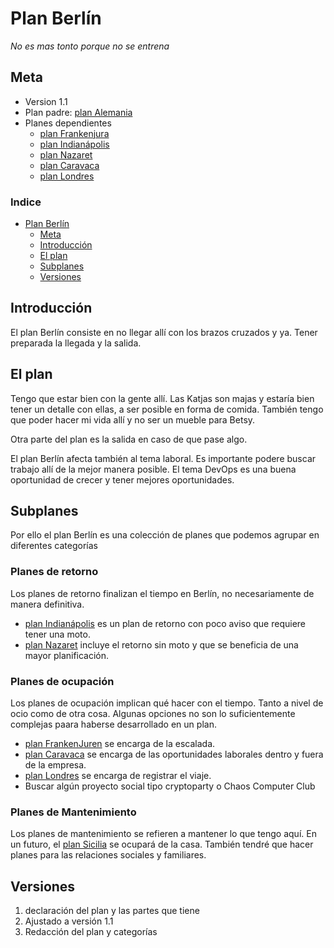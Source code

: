 # Plan Berlín
_No es mas tonto porque no se entrena_

## Meta
- Version 1.1
- Plan padre: [plan Alemania](Alemania.md)
- Planes dependientes
  - [plan Frankenjura](Frankenjuren.md)
  - [plan Indianápolis](Indianapolis.md)
  - [plan Nazaret](Nazaret.md)
  - [plan Caravaca](Caravaca.md)
  - [plan Londres](Londres.md)

### Indice
- [Plan Berlín](#plan-berlín)
  - [Meta](#meta)
  - [Introducción](#introducción)
  - [El plan](#el-plan)
  - [Subplanes](#subplanes)
  - [Versiones](#versiones)


## Introducción
El plan Berlín consiste en no llegar allí con los brazos cruzados y ya. Tener preparada la llegada y la salida.

## El plan
Tengo que estar bien con la gente allí. Las Katjas son majas y estaría bien tener un detalle con ellas, a ser posible en forma de comida. También tengo que poder hacer mi vida allí y no ser un mueble para Betsy.

Otra parte del plan es la salida en caso de que pase algo.

El plan Berlín afecta también al tema laboral. Es importante podere buscar trabajo allí de la mejor manera posible. El tema DevOps es una buena oportunidad de crecer y tener mejores oportunidades.

## Subplanes
Por ello el plan Berlín es una colección de planes que podemos agrupar en diferentes categorías

### Planes de retorno
Los planes de retorno finalizan el tiempo en Berlín, no necesariamente de manera definitiva.

- [plan Indianápolis](Indianapolis.md) es un plan de retorno con poco aviso que requiere tener una moto.
- [plan Nazaret](Nazaret.md) incluye el retorno sin moto y que se beneficia de una mayor planificación.

### Planes de ocupación
Los planes de ocupación implican qué hacer con el tiempo. Tanto a nivel de ocio como de otra cosa. Algunas opciones no son lo suficientemente complejas paara haberse desarrollado en un plan.

- [plan FrankenJuren](Frankenjuren.md) se encarga de la escalada.
- [plan Caravaca](Caravaca.md) se encarga de las oportunidades laborales dentro y fuera de la empresa.
- [plan Londres](Londres.md) se encarga de registrar el viaje.
- Buscar algún proyecto social tipo cryptoparty o Chaos Computer Club

### Planes de Mantenimiento
Los planes de mantenimiento se refieren a mantener lo que tengo aquí. En un futuro, el [plan Sicilia](Sicilia.md) se ocupará de la casa. También tendré que hacer planes para las relaciones sociales y familiares.

## Versiones

1. declaración del plan y las partes que tiene
2. Ajustado a versión 1.1
3. Redacción del plan y categorías
